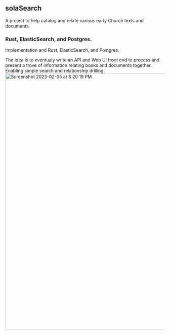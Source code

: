## solaSearch

A project to help catalog and relate various early Church texts and documents.

### Rust, ElasticSearch, and Postgres.
Implementation and Rust, ElasticSearch, and Postgres.


The idea is to eventualy write an API and Web UI front end to process and present a trove of information relating books and documents together. Enabling simple search and relationship drilling.
<img width="810" alt="Screenshot 2023-02-05 at 8 20 19 PM" src="https://user-images.githubusercontent.com/34192225/216868411-e306ee59-0da0-4d7e-b4dc-ef7d62a55e7c.png">
